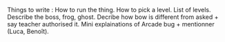 Things to write : 
How to run the thing.
How to pick a level. 
List of levels.
Describe the boss, frog, ghost.
Decribe how bow is different from asked + say teacher authorised it.
Mini explainations of Arcade bug + mentionner (Luca, Benoît).